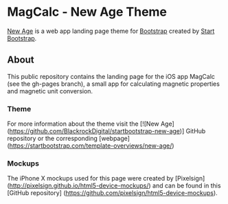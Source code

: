 # MagCalc - New Age Theme

[New Age](http://startbootstrap.com/template-overviews/new-age/) is a web app landing page theme for [Bootstrap](http://getbootstrap.com/) created by [Start Bootstrap](http://startbootstrap.com/).

## About

This public repository contains the landing page for the iOS app MagCalc (see the gh-pages branch), a small app for calculating magnetic properties and magnetic unit conversion.

### Theme

For more information about the theme visit the [![New Age] (https://github.com/BlackrockDigital/startbootstrap-new-age)] GitHub repository or the corresponding [webpage] (https://startbootstrap.com/template-overviews/new-age/)

### Mockups

The iPhone X mockups used for this page were created by [Pixelsign] (http://pixelsign.github.io/html5-device-mockups/) and can be found in this [GitHub repository] (https://github.com/pixelsign/html5-device-mockups).
